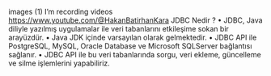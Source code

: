 images (1) I’m recording videos https://www.youtube.com/@HakanBatirhanKara
JDBC Nedir ?
•	JDBC, Java diliyle yazılmış uygulamalar ile veri tabanlarını etkileşime sokan bir arayüzdür.
•	Java JDK içinde varsayılan olarak gelmektedir.
•	JDBC API ile PostgreSQL, MySQL, Oracle Database ve Microsoft SQLServer bağlantısı sağlanır.
•	JDBC API ile bu veri tabanlarında sorgu, veri ekleme, güncelleme ve silme işlemlerini yapabiliriz.

